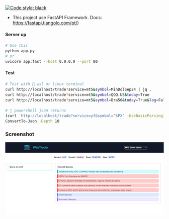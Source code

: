 [![Code style: black](https://img.shields.io/badge/code%20style-black-000000.svg)](https://github.com/psf/black)

- This project use FastAPI Framework. Docs: https://fastapi.tiangolo.com/pt/)

#### Server up

```bash
# Use this
python app.py
# or
uvicorn app:fast --host 0.0.0.0 --port 80
```

#### Test

```bash
# Test with 🤩 wsl or linux terminal
curl http://localhost/trade?service=mt5&symbol=MinDolSep24 | jq .
curl http://localhost/trade?service=mt5&symbol=QQQ.US&today=True
curl http://localhost/trade?service=mt5&symbol=Bra50&today=True&log=False

# 🤬 powershell json returns
(curl 'http://localhost/trade?service=yf&symbol=^SPX' -UseBasicParsing).Content | ConvertFrom-Json | 
ConvertTo-Json -Depth 10
```

### Screenshot

![](export/screenshot.png)
